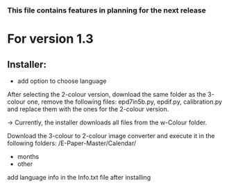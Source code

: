 ### This file contains features in planning for the next release

# For version 1.3

## Installer:

* add option to choose language

After selecting the 2-colour version, download the same folder as the 3-colour one, remove the following files:
epd7in5b.py, epdif.py, calibration.py and replace them with the ones for the 2-colour version.

-> Currently, the installer downloads all files from the w-Colour folder.

Download the 3-colour to 2-colour image converter and execute it in the following folders:
/E-Paper-Master/Calendar/
+ months
+ other

add language info in the Info.txt file after installing
